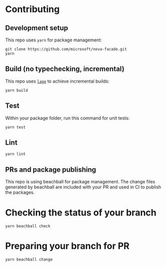 # Contributing

## Development setup

This repo uses `yarn` for package management:

```
git clone https://github.com/microsoft/nova-facade.git
yarn
```

## Build (no typechecking, incremental)

This repo uses [`lage`](https://microsoft.github.io/lage) to achieve incremental builds:

```
yarn build
```

## Test

Within your package folder, run this command for unit tests:

```
yarn test
```

## Lint

```
yarn lint
```

## PRs and package publishing

This repo is using beachball for package management. The change files generated
by beachball are included with your PR and used in CI to publish the packages.

# Checking the status of your branch

```
yarn beachball check
```  

# Preparing your branch for PR

```
yarn beachball change
```
